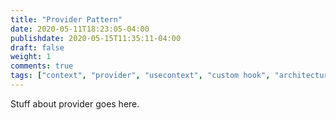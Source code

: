 ```yaml
---
title: "Provider Pattern"
date: 2020-05-11T18:23:05-04:00
publishdate: 2020-05-15T11:35:11-04:00
draft: false
weight: 1
comments: true
tags: ["context", "provider", "usecontext", "custom hook", "architecture"]
---
```


Stuff about provider goes here.

